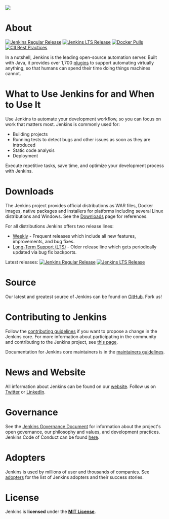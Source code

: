 [![][ButlerImage]][website] 

# About

[![Jenkins Regular Release](https://img.shields.io/endpoint?url=https%3A%2F%2Fwww.jenkins.io%2Fchangelog%2Fbadge.json)](https://jenkins.io/changelog)
[![Jenkins LTS Release](https://img.shields.io/endpoint?url=https%3A%2F%2Fwww.jenkins.io%2Fchangelog-stable%2Fbadge.json)](https://jenkins.io/changelog-stable)
[![Docker Pulls](https://img.shields.io/docker/pulls/jenkins/jenkins.svg)](https://hub.docker.com/r/jenkins/jenkins/)
[![CII Best Practices](https://bestpractices.coreinfrastructure.org/projects/3538/badge)](https://bestpractices.coreinfrastructure.org/projects/3538)

In a nutshell, Jenkins is the leading open-source automation server. 
Built with Java, it provides over 1,700 [plugins](https://plugins.jenkins.io/) to support automating virtually anything, 
so that humans can spend their time doing things machines cannot.

# What to Use Jenkins for and When to Use It

Use Jenkins to automate your development workflow, so you can focus on work that matters most. Jenkins is commonly used for:

- Building projects
- Running tests to detect bugs and other issues as soon as they are introduced
- Static code analysis
- Deployment

Execute repetitive tasks, save time, and optimize your development process with Jenkins.

# Downloads

The Jenkins project provides official distributions as WAR files, Docker images, native packages and installers for platforms including several Linux distributions and Windows.
See the [Downloads](https://www.jenkins.io/download) page for references.

For all distributions Jenkins offers two release lines:

* [Weekly](https://www.jenkins.io/download/weekly/) -
  Frequent releases which include all new features, improvements, and bug fixes.
* [Long-Term Support (LTS)](https://www.jenkins.io/download/lts/) -
  Older release line which gets periodically updated via bug fix backports.

Latest releases:
[![Jenkins Regular Release](https://img.shields.io/endpoint?url=https%3A%2F%2Fwww.jenkins.io%2Fchangelog%2Fbadge.json)](https://jenkins.io/changelog)
[![Jenkins LTS Release](https://img.shields.io/endpoint?url=https%3A%2F%2Fwww.jenkins.io%2Fchangelog-stable%2Fbadge.json)](https://jenkins.io/changelog-stable)


# Source
Our latest and greatest source of Jenkins can be found on [GitHub]. Fork us!

# Contributing to Jenkins

Follow the [contributing guidelines](CONTRIBUTING.md) if you want to propose a change in the Jenkins core.
For more information about participating in the community and contributing to the Jenkins project,
see [this page](https://www.jenkins.io/participate/).

Documentation for Jenkins core maintainers is in the [maintainers guidelines](docs/MAINTAINERS.adoc).

# News and Website

All information about Jenkins can be found on our [website].
Follow us on [Twitter](https://twitter.com/jenkinsci) or [LinkedIn](https://www.linkedin.com/company/jenkins-project/).

# Governance

See the [Jenkins Governance Document](https://www.jenkins.io/project/governance/) for information about the project's open governance, our philosophy and values, and development practices.
Jenkins Code of Conduct can be found [here](https://www.jenkins.io/project/conduct/).

# Adopters

Jenkins is used by millions of user and thousands of companies.
See [adopters](https://www.jenkins.io/project/adopters/) for the list of Jenkins adopters and their success stories.

# License
Jenkins is **licensed** under the **[MIT License]**.


[ButlerImage]: https://jenkins.io/sites/default/files/jenkins_logo.png
[MIT License]: https://github.com/jenkinsci/jenkins/blob/master/LICENSE.txt
[Mirrors]: http://mirrors.jenkins-ci.org
[GitHub]: https://github.com/jenkinsci/jenkins
[website]: https://jenkins.io/
